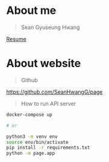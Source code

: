 # About me

> Sean Gyuseung Hwang

[Resume](resume.pdf)

# About website

> Github

https://github.com/SeanHwangG/page

> How to run API server

```sh
docker-compose up

# or

python3 -m venv env
source env/bin/activate
pip install -r requirements.txt
python -m page.app
```
